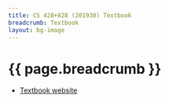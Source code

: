 ```yaml
---
title: CS 428+828 (201930) Textbook
breadcrumb: Textbook
layout: bg-image
---
```

# {{ page.breadcrumb }}

* [Textbook website](http://www.id-book.com/)
